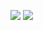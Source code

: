 ![](https://github-readme-stats-sigma-five.vercel.app/api?username=davidonzo&show_icons=true&count_private=true)
![](https://github-readme-stats-sigma-five.vercel.app/api/top-langs/?username=davidonzo&hide=html&layout=compact)
